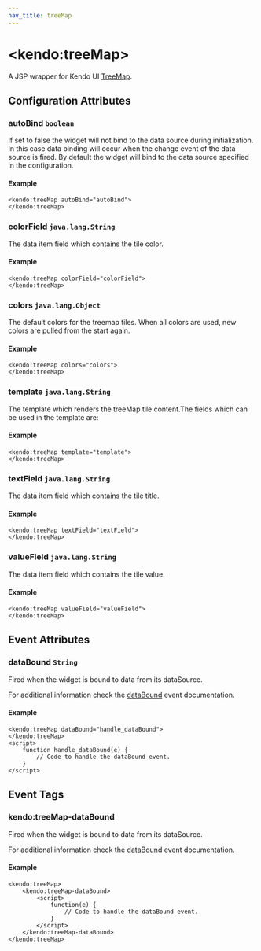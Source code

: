 ```yaml
---
nav_title: treeMap
---
```


# \<kendo:treeMap\>
A JSP wrapper for Kendo UI [TreeMap](/kendo-ui/api/dataviz/treemap).

## Configuration Attributes

### autoBind `boolean`

If set to false the widget will not bind to the data source during initialization. In this case data binding will occur when the change event of the
data source is fired. By default the widget will bind to the data source specified in the configuration.

#### Example
    <kendo:treeMap autoBind="autoBind">
    </kendo:treeMap>

### colorField `java.lang.String`

The data item field which contains the tile color.

#### Example
    <kendo:treeMap colorField="colorField">
    </kendo:treeMap>

### colors `java.lang.Object`

The default colors for the treemap tiles. When all colors are used, new colors are pulled from the start again.

#### Example
    <kendo:treeMap colors="colors">
    </kendo:treeMap>

### template `java.lang.String`

The template which renders the treeMap tile content.The fields which can be used in the template are:

#### Example
    <kendo:treeMap template="template">
    </kendo:treeMap>

### textField `java.lang.String`

The data item field which contains the tile title.

#### Example
    <kendo:treeMap textField="textField">
    </kendo:treeMap>

### valueField `java.lang.String`

The data item field which contains the tile value.

#### Example
    <kendo:treeMap valueField="valueField">
    </kendo:treeMap>


## Event Attributes

### dataBound `String`

Fired when the widget is bound to data from its dataSource.


For additional information check the [dataBound](/kendo-ui/api/dataviz/treemap#events-dataBound) event documentation.

#### Example
    <kendo:treeMap dataBound="handle_dataBound">
    </kendo:treeMap>
    <script>
        function handle_dataBound(e) {
            // Code to handle the dataBound event.
        }
    </script>

## Event Tags

### kendo:treeMap-dataBound

Fired when the widget is bound to data from its dataSource.


For additional information check the [dataBound](/kendo-ui/api/dataviz/treemap#events-dataBound) event documentation.

#### Example
    <kendo:treeMap>
        <kendo:treeMap-dataBound>
            <script>
                function(e) {
                    // Code to handle the dataBound event.
                }
            </script>
        </kendo:treeMap-dataBound>
    </kendo:treeMap>

